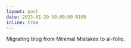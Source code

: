 ```yaml
---
layout: post
date: 2023-01-20 00:00:00-0100
inline: true
---
```


Migrating blog from Minimal Mistakes to al-folio.
